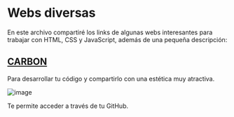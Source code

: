 # Webs diversas

En este archivo compartiré los links de algunas webs interesantes para trabajar con HTML, CSS y JavaScript, además de una pequeña descripción:

## [CARBON](https://carbon.now.sh/?fbclid=IwAR1zOlNoRJ7nckdnJY9Vq-aEIbpjhpNf6HMG05C1gHaPfC2Rh_mH8JsryUM)

Para desarrollar tu código y compartirlo con una estética muy atractiva.

![image](https://user-images.githubusercontent.com/82242888/114538601-d97d0580-9c53-11eb-8802-26c4124f3ed2.png)

Te permite acceder a través de tu GitHub.
